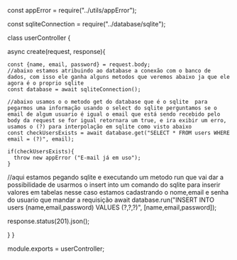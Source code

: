 const appError = require("../utils/appError");

const sqliteConnection = require("../database/sqlite");


class userController {
 
  async create(request, response){

    const {name, email, password} = request.body;
    //abaixo estamos atribuindo ao database a conexão com o banco de dados, com isso ele ganha alguns metodos que veremos abaixo ja que ele agora é o proprio sqlite
    const database = await sqliteConnection();

    //abaixo usamos o o metodo get do database que é o sqlite  para pegarmos uma informação usando o select do sqlite perguntamos se o email de algum usuario é igual o email que está sendo recebido pelo body da request se for igual retornara um true, e ira exibir um erro, usamos o (?) para interpolação em sqlite como visto abaixo
    const checkUsersExists = await database.get("SELECT * FROM users WHERE email = (?)", email);

    if(checkUsersExists){
      throw new appError ("E-mail já em uso");
    } 
   //aqui estamos pegando sqlite e executando um metodo run que vai dar a possibilidade de usarmos o insert into um comando do sqlite para inserir valores em tabelas nesse caso estamos cadastrando o nome,email e senha do usuario que mandar a requisição
   await database.run("INSERT INTO users (name,email,password) VALUES (?,?,?)", [name,email,password]);

   response.status(201).json();

  }
}

module.exports = userController;